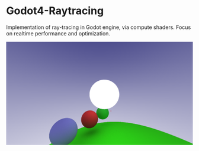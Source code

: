 # Godot4-Raytracing
Implementation of ray-tracing in Godot engine, via compute shaders. Focus on realtime performance and optimization.

![Example render (diffuse)](./Screenshots/Screenshot%202023-05-16_Diffuse.png)


